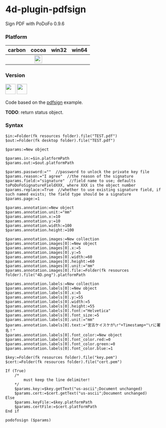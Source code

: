 # 4d-plugin-pdfsign
Sign PDF with PoDoFo 0.9.6

### Platform

| carbon | cocoa | win32 | win64 |
|:------:|:-----:|:---------:|:---------:|
||<img src="https://cloud.githubusercontent.com/assets/1725068/22371562/1b091f0a-e4db-11e6-8458-8653954a7cce.png" width="24" height="24" />|||

### Version

<img width="32" height="32" src="https://user-images.githubusercontent.com/1725068/73986501-15964580-4981-11ea-9ac1-73c5cee50aae.png"> <img src="https://user-images.githubusercontent.com/1725068/73987971-db2ea780-4984-11ea-8ada-e25fb9c3cf4e.png" width="32" height="32" />

Code based on the [pdfsign](http://podofo.sourceforge.net) example. 

**TODO**: return status object.

### Syntax

```4d
$in:=Folder(fk resources folder).file("TEST.pdf")
$out:=Folder(fk desktop folder).file("TEST.pdf")

$params:=New object

$params.in:=$in.platformPath
$params.out:=$out.platformPath

$params.password:=""  //password to unlock the private key file
$params.reason:="I agree"  //the reason of the signature
$params.field:="signature"  //field name to use; defaults toPoDoFoSignatureFieldXXX, where XXX is the object number
$params.replace:=True  //whether to use existing signature field, if such named exists; the field type should be a signature
$params.page:=1

$params.annotation:=New object
$params.annotation.unit:="mm"
$params.annotation.x:=10
$params.annotation.y:=10
$params.annotation.width:=100
$params.annotation.height:=100

$params.annotation.images:=New collection
$params.annotation.images[0]:=New object
$params.annotation.images[0].x:=5
$params.annotation.images[0].y:=5
$params.annotation.images[0].width:=60
$params.annotation.images[0].height:=60
$params.annotation.images[0].unit:="mm"
$params.annotation.images[0].file:=Folder(fk resources folder).file("4D.png").platformPath

$params.annotation.labels:=New collection
$params.annotation.labels[0]:=New object
$params.annotation.labels[0].x:=5
$params.annotation.labels[0].y:=55
$params.annotation.labels[0].width:=5
$params.annotation.labels[0].height:=55
$params.annotation.labels[0].font:="Helvetica"
$params.annotation.labels[0].font_size:=5
$params.annotation.labels[0].unit:="mm"
$params.annotation.labels[0].text:="宮古ケイスケが\r"+Timestamp+"\rに署名！"
$params.annotation.labels[0].font_color:=New object
$params.annotation.labels[0].font_color.red:=0
$params.annotation.labels[0].font_color.green:=0
$params.annotation.labels[0].font_color.blue:=1

$key:=Folder(fk resources folder).file("key.pem")
$cert:=Folder(fk resources folder).file("cert.pem")

If (True)
	/*
		must keep the line delimiter!
	*/
	$params.key:=$key.getText("us-ascii";Document unchanged)
	$params.cert:=$cert.getText("us-ascii";Document unchanged)
Else 
	$params.keyFile:=$key.platformPath
	$params.certFile:=$cert.platformPath
End if 

podofosign ($params)
```
